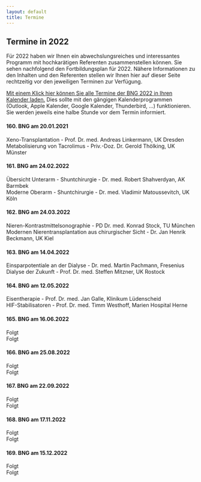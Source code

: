 ```yaml
---
layout: default
title: Termine
---
```

## Termine in 2022

Für 2022 haben wir Ihnen ein abwechslungsreiches und interessantes Programm mit hochkarätigen Referenten zusammenstellen können. Sie sehen nachfolgend den Fortbildungsplan für 2022. Nähere Informationen zu den Inhalten und den Referenten stellen wir Ihnen hier auf dieser Seite rechtzeitig vor den jeweiligen Terminen zur Verfügung.  

[Mit einem Klick hier können Sie alle Termine der BNG 2022 in Ihren Kalender laden.](/assets/other/BNG_2022.ics) Dies sollte mit den gängigen Kalenderprogrammen (Outlook, Apple Kalender, Google Kalender, Thunderbird, ...) funktionieren. Sie werden jeweils eine halbe Stunde vor dem Termin informiert.

#### 160. BNG am 20.01.2021  
Xeno-Transplantation - Prof. Dr. med. Andreas Linkermann, UK Dresden  
Metabolisierung von Tacrolimus - Priv.-Doz. Dr. Gerold Thölking, UK Münster	 

#### 161. BNG am 24.02.2022  

Übersicht Unterarm - Shuntchirurgie - Dr. med. Robert Shahverdyan, AK Barmbek  
Moderne Oberarm - Shuntchirurgie - Dr. med. Vladimir Matoussevitch, UK Köln   

#### 162. BNG am 24.03.2022  
Nieren-Kontrastmittelsonographie - PD Dr. med. Konrad Stock, TU München   
Modernen Nierentransplantation aus chirurgischer Sicht - Dr. Jan Henrik Beckmann, UK Kiel 	

#### 163. BNG am 14.04.2022  
Einsparpotentiale an der Dialyse - Dr. med. Martin Pachmann, Fresenius  
Dialyse der Zukunft - Prof. Dr. med. Steffen Mitzner, UK Rostock  

#### 164. BNG am 12.05.2022  
Eisentherapie - Prof. Dr. med. Jan Galle, Klinikum Lüdenscheid     
HIF-Stabilisatoren - Prof. Dr. med. Timm Westhoff, Marien Hospital Herne       

#### 165. BNG am 16.06.2022  
Folgt  	  
Folgt  

#### 166. BNG am 25.08.2022  
Folgt    
Folgt  	

#### 167. BNG am 22.09.2022  
Folgt  
Folgt  

#### 168. BNG am 17.11.2022  
Folgt  
Folgt  

#### 169. BNG am 15.12.2022  
Folgt  
Folgt  
